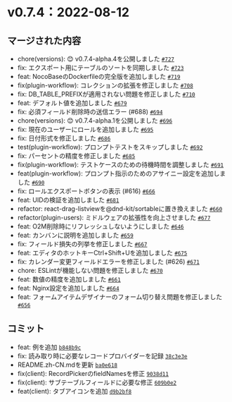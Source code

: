 # v0.7.4：2022-08-12

## マージされた内容

- chore(versions): 😊 v0.7.4-alpha.4を公開しました [`#727`](https://github.com/nocobase/nocobase/pull/727)
- fix: エクスポート用にテーブルのソートを同期しました [`#723`](https://github.com/nocobase/nocobase/pull/723)
- feat: NocoBaseのDockerfileの完全版を追加しました [`#719`](https://github.com/nocobase/nocobase/pull/719)
- fix(plugin-workflow): コレクションの拡張を修正しました [`#708`](https://github.com/nocobase/nocobase/pull/708)
- fix: DB_TABLE_PREFIXが適用されない問題を修正しました [`#710`](https://github.com/nocobase/nocobase/pull/710)
- feat: デフォルト値を追加しました [`#679`](https://github.com/nocobase/nocobase/pull/679)
- fix: 必須フィールド削除時の送信エラー (#688) [`#694`](https://github.com/nocobase/nocobase/pull/694)
- chore(versions): 😊 v0.7.4-alpha.1を公開しました [`#696`](https://github.com/nocobase/nocobase/pull/696)
- fix: 現在のユーザーにロールを追加しました [`#695`](https://github.com/nocobase/nocobase/pull/695)
- fix: 日付形式を修正しました [`#686`](https://github.com/nocobase/nocobase/pull/686)
- test(plugin-workflow): プロンプトテストをスキップしました [`#692`](https://github.com/nocobase/nocobase/pull/692)
- fix: パーセントの精度を修正しました [`#685`](https://github.com/nocobase/nocobase/pull/685)
- fix(plugin-workflow): テストケースのための待機時間を調整しました [`#691`](https://github.com/nocobase/nocobase/pull/691)
- feat(plugin-workflow): プロンプト指示のためのアサイニー設定を追加しました [`#690`](https://github.com/nocobase/nocobase/pull/690)
- fix: ロールエクスポートボタンの表示 (#616) [`#666`](https://github.com/nocobase/nocobase/pull/666)
- feat: UIDの検証を追加しました [`#681`](https://github.com/nocobase/nocobase/pull/681)
- refactor: react-drag-listviewを@dnd-kit/sortableに置き換えました [`#660`](https://github.com/nocobase/nocobase/pull/660)
- refactor(plugin-users): ミドルウェアの拡張性を向上させました [`#677`](https://github.com/nocobase/nocobase/pull/677)
- feat: O2M削除時にリフレッシュしないようにしました [`#646`](https://github.com/nocobase/nocobase/pull/646)
- feat: カンバンに説明を追加しました [`#659`](https://github.com/nocobase/nocobase/pull/659)
- fix: フィールド損失の列挙を修正しました [`#667`](https://github.com/nocobase/nocobase/pull/667)
- feat: エディタのホットキーCtrl+Shift+Uを追加しました [`#675`](https://github.com/nocobase/nocobase/pull/675)
- fix: カレンダー変更フィールドエラーを修正しました (#626) [`#671`](https://github.com/nocobase/nocobase/pull/671)
- chore: ESLintが機能しない問題を修正しました [`#670`](https://github.com/nocobase/nocobase/pull/670)
- feat: 数値の精度を追加しました [`#661`](https://github.com/nocobase/nocobase/pull/661)
- feat: Nginx設定を追加しました [`#664`](https://github.com/nocobase/nocobase/pull/664)
- feat: フォームアイテムデザイナーのフォーム切り替え問題を修正しました [`#656`](https://github.com/nocobase/nocobase/pull/656)

## コミット

- feat: 例を追加 [`b848b9c`](https://github.com/nocobase/nocobase/commit/b848b9cd6774df6ed86acd30edb81ed6381c3555)
- fix: 読み取り時に必要なレコードプロバイダーを記録 [`38c3e3e`](https://github.com/nocobase/nocobase/commit/38c3e3e4cc2698069c741d25ddda8e3e8e4d1db0)
- README.zh-CN.mdを更新 [`ba0e618`](https://github.com/nocobase/nocobase/commit/ba0e61873e7f69dee6a76929eb774828ac980760)
- fix(client): RecordPickerのfieldNamesを修正 [`9038d11`](https://github.com/nocobase/nocobase/commit/9038d111ea71a89798cb1499f3dadc3f9c3dbfd7)
- fix(client): サブテーブルフィールドに必要な修正 [`609b0e2`](https://github.com/nocobase/nocobase/commit/609b0e2ff2d5aece96185cbcd30ec1810194be0d)
- feat(client): タブアイコンを追加 [`d9b2bf8`](https://github.com/nocobase/nocobase/commit/d9b2bf8af1c42e2f4e81533f6db92b19523410bd)

